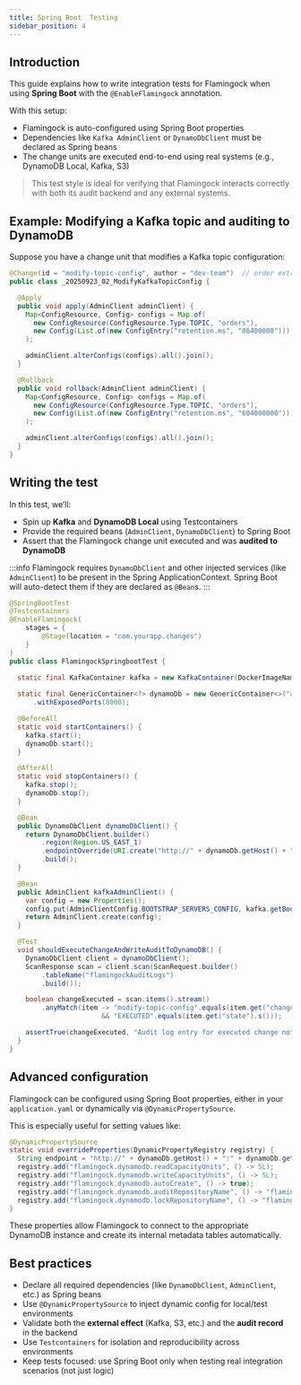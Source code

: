 ```yaml
---
title: Spring Boot  Testing
sidebar_position: 4
---
```


## Introduction

This guide explains how to write integration tests for Flamingock when using **Spring Boot** with the `@EnableFlamingock` annotation.

With this setup:

- Flamingock is auto-configured using Spring Boot properties
- Dependencies like `Kafka AdminClient` or `DynamoDbClient`  must be declared as Spring beans
- The change units are executed end-to-end using real systems (e.g., DynamoDB Local, Kafka, S3)

> This test style is ideal for verifying that Flamingock interacts correctly with both its audit backend and any external systems.


## Example: Modifying a Kafka topic and auditing to DynamoDB

Suppose you have a change unit that modifies a Kafka topic configuration:

```java
@Change(id = "modify-topic-config", author = "dev-team")  // order extracted from filename
public class _20250923_02_ModifyKafkaTopicConfig {

  @Apply
  public void apply(AdminClient adminClient) {
    Map<ConfigResource, Config> configs = Map.of(
      new ConfigResource(ConfigResource.Type.TOPIC, "orders"),
      new Config(List.of(new ConfigEntry("retention.ms", "86400000")))
    );

    adminClient.alterConfigs(configs).all().join();
  }

  @Rollback
  public void rollback(AdminClient adminClient) {
    Map<ConfigResource, Config> configs = Map.of(
      new ConfigResource(ConfigResource.Type.TOPIC, "orders"),
      new Config(List.of(new ConfigEntry("retention.ms", "604800000")))
    );

    adminClient.alterConfigs(configs).all().join();
  }
}
```


## Writing the test

In this test, we’ll:

- Spin up **Kafka** and **DynamoDB Local** using Testcontainers
- Provide the required beans (`AdminClient`, `DynamoDbClient`) to Spring Boot
- Assert that the Flamingock change unit executed and was **audited to DynamoDB**

:::info 
Flamingock requires `DynamoDbClient` and other injected services (like `AdminClient`) to be present in the Spring ApplicationContext. Spring Boot will auto-detect them if they are declared as `@Bean`s.
:::
```java
@SpringBootTest
@Testcontainers
@EnableFlamingock(
    stages = {
        @Stage(location = "com.yourapp.changes")
    }
)
public class FlamingockSpringbootTest {

  static final KafkaContainer kafka = new KafkaContainer(DockerImageName.parse("confluentinc/cp-kafka:7.2.1"));
  
  static final GenericContainer<?> dynamoDb = new GenericContainer<>("amazon/dynamodb-local")
      .withExposedPorts(8000);

  @BeforeAll
  static void startContainers() {
    kafka.start();
    dynamoDb.start();
  }

  @AfterAll
  static void stopContainers() {
    kafka.stop();
    dynamoDb.stop();
  }

  @Bean
  public DynamoDbClient dynamoDbClient() {
    return DynamoDbClient.builder()
        .region(Region.US_EAST_1)
        .endpointOverride(URI.create("http://" + dynamoDb.getHost() + ":" + dynamoDb.getFirstMappedPort()))
        .build();
  }

  @Bean
  public AdminClient kafkaAdminClient() {
    var config = new Properties();
    config.put(AdminClientConfig.BOOTSTRAP_SERVERS_CONFIG, kafka.getBootstrapServers());
    return AdminClient.create(config);
  }

  @Test
  void shouldExecuteChangeAndWriteAuditToDynamoDB() {
    DynamoDbClient client = dynamoDbClient();
    ScanResponse scan = client.scan(ScanRequest.builder()
        .tableName("flamingockAuditLogs")
        .build());

    boolean changeExecuted = scan.items().stream()
        .anyMatch(item -> "modify-topic-config".equals(item.get("changeId").s())
                       && "EXECUTED".equals(item.get("state").s()));

    assertTrue(changeExecuted, "Audit log entry for executed change not found in DynamoDB");
  }
}
```


## Advanced configuration

Flamingock can be configured using Spring Boot properties, either in your `application.yaml` or dynamically via `@DynamicPropertySource`.

This is especially useful for setting values like:

```java
@DynamicPropertySource
static void overrideProperties(DynamicPropertyRegistry registry) {
  String endpoint = "http://" + dynamoDb.getHost() + ":" + dynamoDb.getFirstMappedPort();
  registry.add("flamingock.dynamodb.readCapacityUnits", () -> 5L);
  registry.add("flamingock.dynamodb.writeCapacityUnits", () -> 5L);
  registry.add("flamingock.dynamodb.autoCreate", () -> true);
  registry.add("flamingock.dynamodb.auditRepositoryName", () -> "flamingockAuditLogs");
  registry.add("flamingock.dynamodb.lockRepositoryName", () -> "flamingockLocks");
}
```

These properties allow Flamingock to connect to the appropriate DynamoDB instance and create its internal metadata tables automatically.


## Best practices

- Declare all required dependencies (like `DynamoDbClient`, `AdminClient`, etc.) as Spring beans
- Use `@DynamicPropertySource` to inject dynamic config for local/test environments
- Validate both the **external effect** (Kafka, S3, etc.) and the **audit record** in the backend
- Use `Testcontainers` for isolation and reproducibility across environments
- Keep tests focused: use Spring Boot only when testing real integration scenarios (not just logic)
